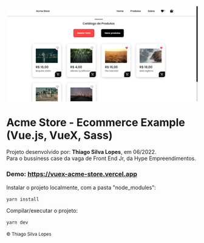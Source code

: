 <!-- -->
<div align="center">
<img src="./public/app.jpg" align="center">
</div>

# Acme Store - Ecommerce Example (Vue.js, VueX, Sass)

<p>Projeto desenvolvido por: <strong>Thiago Silva Lopes</strong>, em 06/2022.<br/>
Para o bussiness case da vaga de Front End Jr, da Hype Empreendimentos.</p>

### Demo: https://vuex-acme-store.vercel.app

<p> Instalar o projeto localmente, com a pasta "node_modules": </p>

```
yarn install
```

<p> Compilar/executar o projeto: </p>

```
yarn dev
```

<!-- 
<p>⚠ Esse projeto possui um API separada do aplicativo❗❗❗ Sendo assim, caso queira rodar esse app localmente, clone a API no repositório: <br/>
https://github.com/Thiagoow/API-VueX-EcommerceStore-JsonServer 
</p>

<p align="center">(E mude a 'baseURL' em 'src/api/axios.js') </p> -->

<small>© Thiago Silva Lopes </small>
